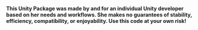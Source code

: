 **This Unity Package was made by and for an individual Unity developer based on her needs and workflows. She makes no guarantees of stability, efficiency, compatibility, or enjoyability. Use this code at your own risk!**
